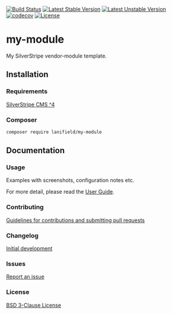 [![Build Status](https://travis-ci.com/lanifield/my-module.svg?branch=master)](https://travis-ci.org/lanifield/my-module)
[![Latest Stable Version](https://poser.pugx.org/lanifield/my-module/v/stable)](https://packagist.org/packages/lanifield/my-module)
[![Latest Unstable Version](https://poser.pugx.org/lanifield/my-module/v/unstable)](https://packagist.org/packages/lanifield/my-module)
[![codecov](https://codecov.io/gh/lanifield/my-module/branch/master/graph/badge.svg)](https://codecov.io/gh/lanifield/my-module)
[![License](https://poser.pugx.org/lanifield/my-module/license)](https://packagist.org/packages/lanifield/my-module)

# my-module
My SilverStripe vendor-module template.

## Installation
### Requirements
[SilverStripe CMS ^4](https://github.com/silverstripe/silverstripe-cms)

### Composer
```sh
composer require lanifield/my-module
```

## Documentation
### Usage
Examples with screenshots, configuration notes etc.

For more detail, please read the [User Guide](/docs/en/userguide.md).

### Contributing
[Guidelines for contributions and submitting pull requests](./CONTRIBUTING.md)

### Changelog
[Initial development](./CHANGELOG.md)

### Issues
[Report an issue](https://github.com/lanifield/my-module/issues)

### License
[BSD 3-Clause License](./LICENSE)
